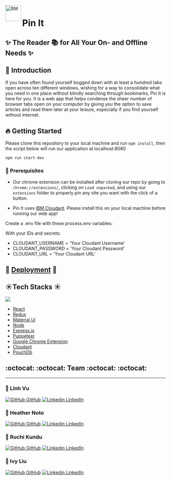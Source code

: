 
<img align="left" alt="RM" src="https://github.com/pin-it-ghp2011/Pin-It-Final/blob/main/public/pinitLogo.png" width="50" height="50">

# Pin It  
## :sparkles: The Reader :books: for All Your On- and Offline Needs :sparkles:

## :high_brightness: Introduction

If you have often found yourself bogged down with at least a hundred tabs open across ten different windows, wishing for a way to consolidate what you need in one place without blindly searching through bookmarks, Pin It is here for you. It is a web app that helps condense the sheer number of browser tabs open on your computer by giving you the option to save articles and read them later at your leisure, especially if you find yourself without internet.

## :fire: Getting Started 

Please clone this repository to your local machine and run `npm install`, then the script below will run our application at localhost:8080

```
npm run start-dev
```

### :cactus: Prerequisites

- Our chrome extension can be installed after cloning our repo by going to ``chrome://extensions/``, clicking on ``Load unpacked``, and using our ``extensions`` folder to properly pin any site you want with the click of a button.

- Pin It uses [IBM Cloudant](https://www.ibm.com/cloud/cloudant). Please install this on your local machine before running our web app!

Create a .env file with these process.env variables:

With your IDs and secrets:

* CLOUDANT_USERNAME = 'Your Cloudant Username'
* CLOUDANT_PASSWORD = 'Your Cloudant Password'
* CLOUDANT_URL = 'Your Cloudant URL'

## :rocket: [Deployment](https://pin-it-reader.herokuapp.com/) :rocket:
## :sunny:Tech Stacks :sunny:
  <img src=https://media.giphy.com/media/VaROmTGEdt9vTjrVNr/giphy.gif />

  * [React](https://reactjs.org)
  * [Redux](https://redux.js.org/)
  * [Material Ui](https://material-ui.com/)
  * [Node](https://nodejs.org/en/)
  * [Express.js](http://expressjs.com/)
  * [Puppeteer](https://developers.google.com/web/tools/puppeteer)
  * [Google Chrome Extension](https://developer.chrome.com/docs/extensions/)
  * [Cloudant](https://www.ibm.com/cloud/cloudant)
  * [PouchDb](https://pouchdb.com)

## :octocat: :octocat: Team :octocat: :octocat: 
---- 
 ### :cherry_blossom: Linh Vu
 [![GitHub](https://i.stack.imgur.com/tskMh.png) GitHub](https://github.com/Vuthuylinh) 
 [![Linkedin](https://i.stack.imgur.com/gVE0j.png) LinkedIn](https://www.linkedin.com/in/linh-vu-de/)
 ### :sunflower: Heather Noto
 [![GitHub](https://i.stack.imgur.com/tskMh.png) GitHub](https://github.com/heathernoto) 
 [![Linkedin](https://i.stack.imgur.com/gVE0j.png) LinkedIn](https://www.linkedin.com/in/heather-berardo-noto/)
 ### :hibiscus: Ruchi Kundu
 [![GitHub](https://i.stack.imgur.com/tskMh.png) GitHub](https://github.com/ruchibrata) 
 [![Linkedin](https://i.stack.imgur.com/gVE0j.png) LinkedIn](https://www.linkedin.com/in/ruchibratakundu/)
 
 ### :blossom: Ivy Liu
 [![GitHub](https://i.stack.imgur.com/tskMh.png) GitHub](https://github.com/liuivy) 
 [![Linkedin](https://i.stack.imgur.com/gVE0j.png) LinkedIn](https://www.linkedin.com/in/liu-ivy/)
 
 

